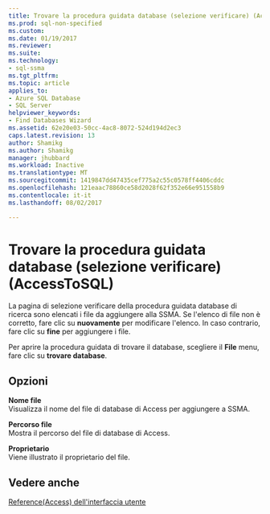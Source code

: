 ```yaml
---
title: Trovare la procedura guidata database (selezione verificare) (AccessToSQL) | Documenti Microsoft
ms.prod: sql-non-specified
ms.custom: 
ms.date: 01/19/2017
ms.reviewer: 
ms.suite: 
ms.technology:
- sql-ssma
ms.tgt_pltfrm: 
ms.topic: article
applies_to:
- Azure SQL Database
- SQL Server
helpviewer_keywords:
- Find Databases Wizard
ms.assetid: 62e20e03-50cc-4ac8-8072-524d194d2ec3
caps.latest.revision: 13
author: Shamikg
ms.author: Shamikg
manager: jhubbard
ms.workload: Inactive
ms.translationtype: MT
ms.sourcegitcommit: 1419847dd47435cef775a2c55c0578ff4406cddc
ms.openlocfilehash: 121eaac78860ce58d2028f62f352e66e951558b9
ms.contentlocale: it-it
ms.lasthandoff: 08/02/2017

---
```

# <a name="find-databases-wizard-verify-selection-accesstosql"></a>Trovare la procedura guidata database (selezione verificare) (AccessToSQL)
La pagina di selezione verificare della procedura guidata database di ricerca sono elencati i file da aggiungere alla SSMA. Se l'elenco di file non è corretto, fare clic su **nuovamente** per modificare l'elenco. In caso contrario, fare clic su **fine** per aggiungere i file.  
  
Per aprire la procedura guidata di trovare il database, scegliere il **File** menu, fare clic su **trovare database**.  
  
## <a name="options"></a>Opzioni  
**Nome file**  
Visualizza il nome del file di database di Access per aggiungere a SSMA.  
  
**Percorso file**  
Mostra il percorso del file di database di Access.  
  
**Proprietario**  
Viene illustrato il proprietario del file.  
  
## <a name="see-also"></a>Vedere anche  
[Reference(Access) dell'interfaccia utente](http://msdn.microsoft.com/en-us/af24c303-4a41-449b-9c86-d6558a97e839)  
  

